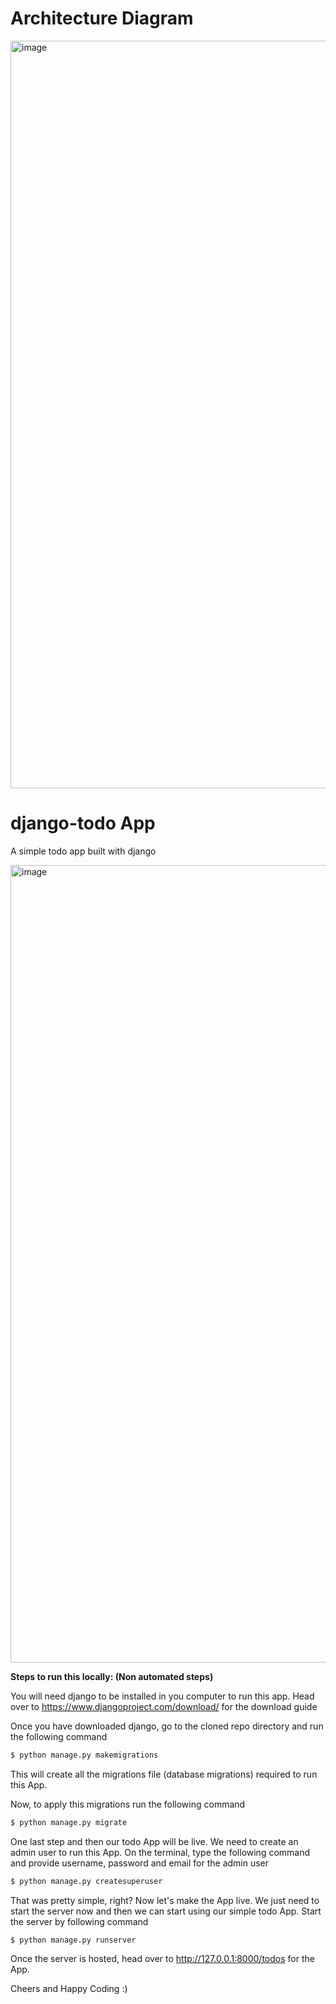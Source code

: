 # Architecture Diagram

<img width="1196" alt="image" src="https://github.com/sumitgupta7060/kpmg/assets/13946677/cf9a2402-081c-4ed8-bb25-98d951055210">



# django-todo App
A simple todo app built with django

<img width="1276" alt="image" src="https://github.com/sumitgupta7060/kpmg/assets/13946677/75c8f834-42e1-4e35-98ee-9e569b110470">

**Steps to run this locally: (Non automated steps)**


You will need django to be installed in you computer to run this app. Head over to https://www.djangoproject.com/download/ for the download guide

Once you have downloaded django, go to the cloned repo directory and run the following command

```bash
$ python manage.py makemigrations
```

This will create all the migrations file (database migrations) required to run this App.

Now, to apply this migrations run the following command
```bash
$ python manage.py migrate
```

One last step and then our todo App will be live. We need to create an admin user to run this App. On the terminal, type the following command and provide username, password and email for the admin user
```bash
$ python manage.py createsuperuser
```

That was pretty simple, right? Now let's make the App live. We just need to start the server now and then we can start using our simple todo App. Start the server by following command

```bash
$ python manage.py runserver
```

Once the server is hosted, head over to http://127.0.0.1:8000/todos for the App.

Cheers and Happy Coding :)
